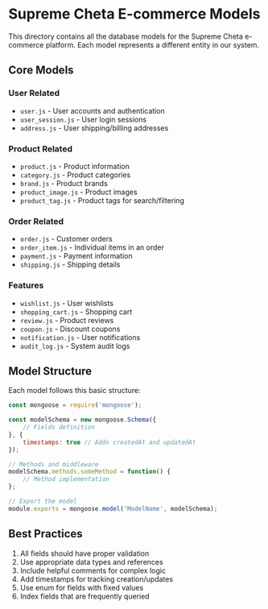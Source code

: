 # Supreme Cheta E-commerce Models

This directory contains all the database models for the Supreme Cheta e-commerce platform. Each model represents a different entity in our system.

## Core Models

### User Related
- `user.js` - User accounts and authentication
- `user_session.js` - User login sessions
- `address.js` - User shipping/billing addresses

### Product Related
- `product.js` - Product information
- `category.js` - Product categories
- `brand.js` - Product brands
- `product_image.js` - Product images
- `product_tag.js` - Product tags for search/filtering

### Order Related
- `order.js` - Customer orders
- `order_item.js` - Individual items in an order
- `payment.js` - Payment information
- `shipping.js` - Shipping details

### Features
- `wishlist.js` - User wishlists
- `shopping_cart.js` - Shopping cart
- `review.js` - Product reviews
- `coupon.js` - Discount coupons
- `notification.js` - User notifications
- `audit_log.js` - System audit logs

## Model Structure
Each model follows this basic structure:
```javascript
const mongoose = require('mongoose');

const modelSchema = new mongoose.Schema({
    // Fields definition
}, {
    timestamps: true // Adds createdAt and updatedAt
});

// Methods and middleware
modelSchema.methods.someMethod = function() {
    // Method implementation
};

// Export the model
module.exports = mongoose.model('ModelName', modelSchema);
```

## Best Practices
1. All fields should have proper validation
2. Use appropriate data types and references
3. Include helpful comments for complex logic
4. Add timestamps for tracking creation/updates
5. Use enum for fields with fixed values
6. Index fields that are frequently queried
